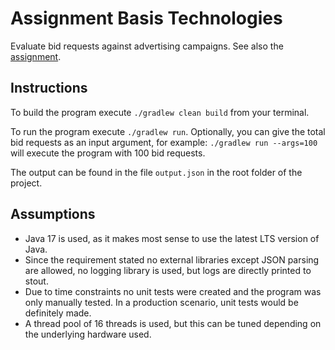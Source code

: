 # Assignment Basis Technologies

Evaluate bid requests against advertising campaigns. See also the [assignment](./Backend_Assignment.pdf).

## Instructions

To build the program execute `./gradlew clean build` from your terminal.

To run the program execute `./gradlew run`. Optionally, you can give the total bid requests as an input argument, for
example: `./gradlew run --args=100` will execute the program with 100 bid requests.

The output can be found in the file `output.json` in the root folder of the project.

## Assumptions

- Java 17 is used, as it makes most sense to use the latest LTS version of Java.
- Since the requirement stated no external libraries except JSON parsing are allowed, no logging library is used, but
  logs are directly printed to stout.
- Due to time constraints no unit tests were created and the program was only manually tested. In a production scenario,
  unit tests would be definitely made.
- A thread pool of 16 threads is used, but this can be tuned depending on the underlying hardware used.
